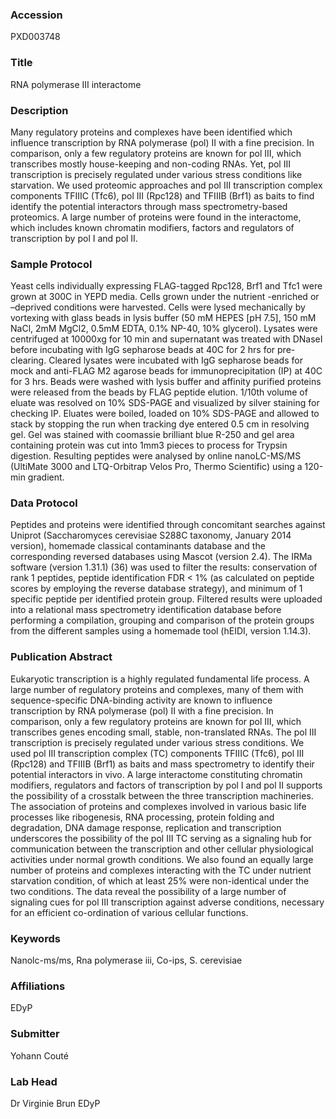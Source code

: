 ### Accession
PXD003748

### Title
RNA polymerase III interactome

### Description
Many regulatory proteins and complexes have been identified which influence transcription by RNA polymerase (pol) II with a fine precision. In comparison, only a few regulatory proteins are known for pol III, which transcribes mostly house-keeping and non-coding RNAs. Yet, pol III transcription is precisely regulated under various stress conditions like starvation. We used proteomic approaches and pol III transcription complex components TFIIIC (Tfc6), pol III (Rpc128) and TFIIIB (Brf1) as baits to find identify the potential interactors through mass spectrometry-based proteomics. A large number of proteins were found in the interactome, which includes known chromatin modifiers, factors and regulators of transcription by pol I and pol II.

### Sample Protocol
Yeast cells individually expressing FLAG-tagged Rpc128, Brf1 and Tfc1 were grown at 300C in YEPD media. Cells grown under the nutrient -enriched or –deprived conditions were harvested. Cells were lysed mechanically by vortexing with glass beads in lysis buffer (50 mM HEPES [pH 7.5], 150 mM NaCl, 2mM MgCl2, 0.5mM EDTA, 0.1% NP-40, 10% glycerol). Lysates were centrifuged at 10000xg for 10 min and supernatant was treated with DNaseI before incubating with IgG sepharose beads at 40C for 2 hrs for pre-clearing. Cleared lysates were incubated with IgG sepharose beads for mock and anti-FLAG M2 agarose beads for immunoprecipitation (IP) at 40C for 3 hrs. Beads were washed with lysis buffer and affinity purified proteins were released from the beads by FLAG peptide elution. 1/10th volume of eluate was resolved on 10% SDS-PAGE and visualized by silver staining for checking IP. Eluates were boiled, loaded on 10% SDS-PAGE and allowed to stack by stopping the run when tracking dye entered 0.5 cm in resolving gel. Gel was stained with coomassie brilliant blue R-250 and gel area containing protein was cut into 1mm3 pieces to process for Trypsin digestion. Resulting peptides were analysed by online nanoLC-MS/MS (UltiMate 3000 and LTQ-Orbitrap Velos Pro, Thermo Scientific) using a 120-min gradient.

### Data Protocol
Peptides and proteins were identified through concomitant searches against Uniprot (Saccharomyces cerevisiae S288C taxonomy, January 2014 version), homemade classical contaminants database and the corresponding reversed databases using Mascot (version 2.4). The IRMa software (version 1.31.1) (36) was used to filter the results: conservation of rank 1 peptides, peptide identification FDR < 1% (as calculated on peptide scores by employing the reverse database strategy), and minimum of 1 specific peptide per identified protein group. Filtered results were uploaded into a relational mass spectrometry identification database before performing a compilation, grouping and comparison of the protein groups from the different samples using a homemade tool (hEIDI, version 1.14.3).

### Publication Abstract
Eukaryotic transcription is a highly regulated fundamental life process. A large number of regulatory proteins and complexes, many of them with sequence-specific DNA-binding activity are known to influence transcription by RNA polymerase (pol) II with a fine precision. In comparison, only a few regulatory proteins are known for pol III, which transcribes genes encoding small, stable, non-translated RNAs. The pol III transcription is precisely regulated under various stress conditions. We used pol III transcription complex (TC) components TFIIIC (Tfc6), pol III (Rpc128) and TFIIIB (Brf1) as baits and mass spectrometry to identify their potential interactors in vivo. A large interactome constituting chromatin modifiers, regulators and factors of transcription by pol I and pol II supports the possibility of a crosstalk between the three transcription machineries. The association of proteins and complexes involved in various basic life processes like ribogenesis, RNA processing, protein folding and degradation, DNA damage response, replication and transcription underscores the possibility of the pol III TC serving as a signaling hub for communication between the transcription and other cellular physiological activities under normal growth conditions. We also found an equally large number of proteins and complexes interacting with the TC under nutrient starvation condition, of which at least 25% were non-identical under the two conditions. The data reveal the possibility of a large number of signaling cues for pol III transcription against adverse conditions, necessary for an efficient co-ordination of various cellular functions.

### Keywords
Nanolc-ms/ms, Rna polymerase iii, Co-ips, S. cerevisiae

### Affiliations
EDyP

### Submitter
Yohann Couté

### Lab Head
Dr Virginie Brun
EDyP


